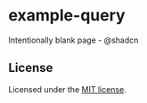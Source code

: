 # example-query

Intentionally blank page - @shadcn

## License

Licensed under the [MIT license](https://github.com/chapter-three/next-drupal/blob/master/LICENSE).

